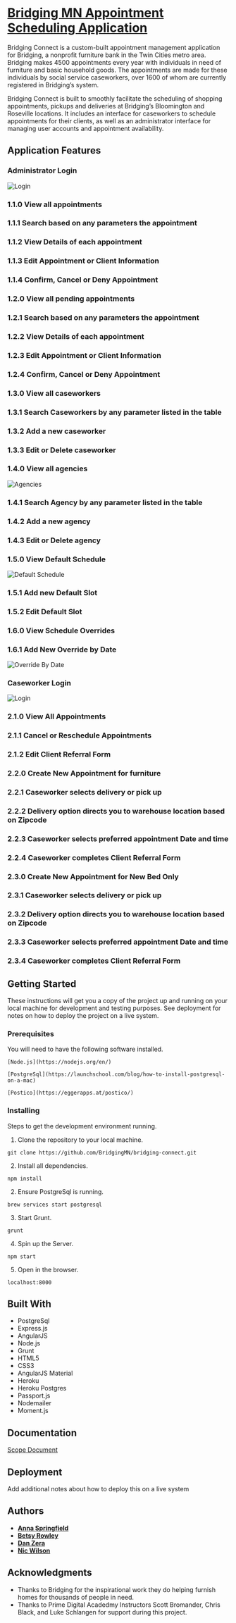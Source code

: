 # [Bridging MN Appointment Scheduling Application](https://bridging-connect.herokuapp.com)

Bridging Connect is a custom-built appointment management application for Bridging, a nonprofit furniture bank in the Twin Cities metro area. Bridging makes 4500 appointments every year with individuals in need of furniture and basic household goods. The appointments are made for these individuals by social service caseworkers, over 1600 of whom are currently registered in Bridging’s system.

Bridging Connect is built to smoothly facilitate the scheduling of shopping appointments, pickups and deliveries at Bridging’s Bloomington and Roseville locations. It includes an interface for caseworkers to schedule appointments for their clients, as well as an administrator interface for managing user accounts and appointment availability.

## Application Features

### Administrator Login

![Login](screenshots/Login.png)

### 1.1.0 View all appointments

### 1.1.1 Search based on any parameters the appointment

### 1.1.2 View Details of each appointment

### 1.1.3 Edit Appointment or Client Information

### 1.1.4 Confirm, Cancel or Deny Appointment

### 1.2.0 View all pending appointments

### 1.2.1 Search based on any parameters the appointment

### 1.2.2 View Details of each appointment

### 1.2.3 Edit Appointment or Client Information

### 1.2.4 Confirm, Cancel or Deny Appointment

### 1.3.0 View all caseworkers

### 1.3.1 Search Caseworkers by any parameter listed in the table

### 1.3.2 Add a new caseworker

### 1.3.3 Edit or Delete caseworker

### 1.4.0 View all agencies

![Agencies](screenshots/Agencies.png)

### 1.4.1 Search Agency by any parameter listed in the table

### 1.4.2 Add a new agency

### 1.4.3 Edit or Delete agency

### 1.5.0 View Default Schedule

![Default Schedule](screenshots/DefaultSchedule.png)

### 1.5.1 Add new Default Slot

### 1.5.2 Edit Default Slot

### 1.6.0 View Schedule Overrides

### 1.6.1 Add New Override by Date

![Override By Date](screenshots/OverrideByDate.png)

### Caseworker Login

![Login](screenshots/Login.png)

### 2.1.0 View All Appointments

### 2.1.1 Cancel or Reschedule Appointments

### 2.1.2 Edit Client Referral Form

### 2.2.0 Create New Appointment for furniture

### 2.2.1 Caseworker selects delivery or pick up

### 2.2.2 Delivery option directs you to warehouse location based on Zipcode

### 2.2.3 Caseworker selects preferred appointment Date and time

### 2.2.4 Caseworker completes Client Referral Form

### 2.3.0 Create New Appointment for New Bed Only

### 2.3.1 Caseworker selects delivery or pick up

### 2.3.2 Delivery option directs you to warehouse location based on Zipcode

### 2.3.3 Caseworker selects preferred appointment Date and time

### 2.3.4 Caseworker completes Client Referral Form

## Getting Started

These instructions will get you a copy of the project up and running on your local machine for development and testing purposes. See deployment for notes on how to deploy the project on a live system.

### Prerequisites

You will need to have the following software installed.

```
[Node.js](https://nodejs.org/en/)
```

```
[PostgreSql](https://launchschool.com/blog/how-to-install-postgresql-on-a-mac)
```

```
[Postico](https://eggerapps.at/postico/)
```

### Installing

Steps to get the development environment running.

1. Clone the repository to your local machine.

```
git clone https://github.com/BridgingMN/bridging-connect.git
```

2. Install all dependencies.

```
npm install
```

2. Ensure PostgreSql is running.

```
brew services start postgresql
```

3. Start Grunt.

```
grunt
```

4. Spin up the Server.

```
npm start
```

5. Open in the browser.

```
localhost:8000
```

## Built With

* PostgreSql
* Express.js
* AngularJS
* Node.js
* Grunt
* HTML5
* CSS3
* AngularJS Material
* Heroku
* Heroku Postgres
* Passport.js
* Nodemailer
* Moment.js

## Documentation

[Scope Document](https://docs.google.com/document/d/1v6IdjE2lDHTlds3XIoozz-e2vWwTgf6rsJKuMvmSaC8/edit?usp=sharing)

## Deployment

Add additional notes about how to deploy this on a live system


## Authors

* [**Anna Springfield**](https://github.com/aespringfield)
* [**Betsy Rowley**](https://github.com/BetsyRowley)
* [**Dan Zera**](https://github.com/danzera)
* [**Nic Wilson**](https://github.com/nicolaslwilson)


## Acknowledgments

* Thanks to Bridging for the inspirational work they do helping furnish homes for thousands of people in need.
* Thanks to Prime Digital Acadedmy Instructors Scott Bromander, Chris Black, and Luke Schlangen for support during this project.
